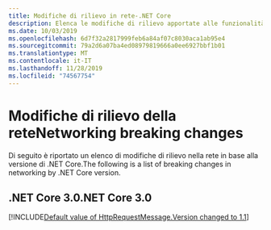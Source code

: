 ```yaml
---
title: Modifiche di rilievo in rete-.NET Core
description: Elenca le modifiche di rilievo apportate alle funzionalità di rete in .NET Core.
ms.date: 10/03/2019
ms.openlocfilehash: 6d7f32a2817999feb6a84af07c8030aca1ab95e4
ms.sourcegitcommit: 79a2d6a07ba4ed08979819666a0ee6927bbf1b01
ms.translationtype: MT
ms.contentlocale: it-IT
ms.lasthandoff: 11/28/2019
ms.locfileid: "74567754"
---
```

# <a name="networking-breaking-changes"></a><span data-ttu-id="63b19-103">Modifiche di rilievo della rete</span><span class="sxs-lookup"><span data-stu-id="63b19-103">Networking breaking changes</span></span>

<span data-ttu-id="63b19-104">Di seguito è riportato un elenco di modifiche di rilievo nella rete in base alla versione di .NET Core.</span><span class="sxs-lookup"><span data-stu-id="63b19-104">The following is a list of breaking changes in networking by .NET Core version.</span></span>

## <a name="net-core-30"></a><span data-ttu-id="63b19-105">.NET Core 3.0</span><span class="sxs-lookup"><span data-stu-id="63b19-105">.NET Core 3.0</span></span>

[!INCLUDE[Default value of HttpRequestMessage.Version changed to 1.1](~/includes/core-changes/networking/3.0/httprequestmessage-version-change.md)]
